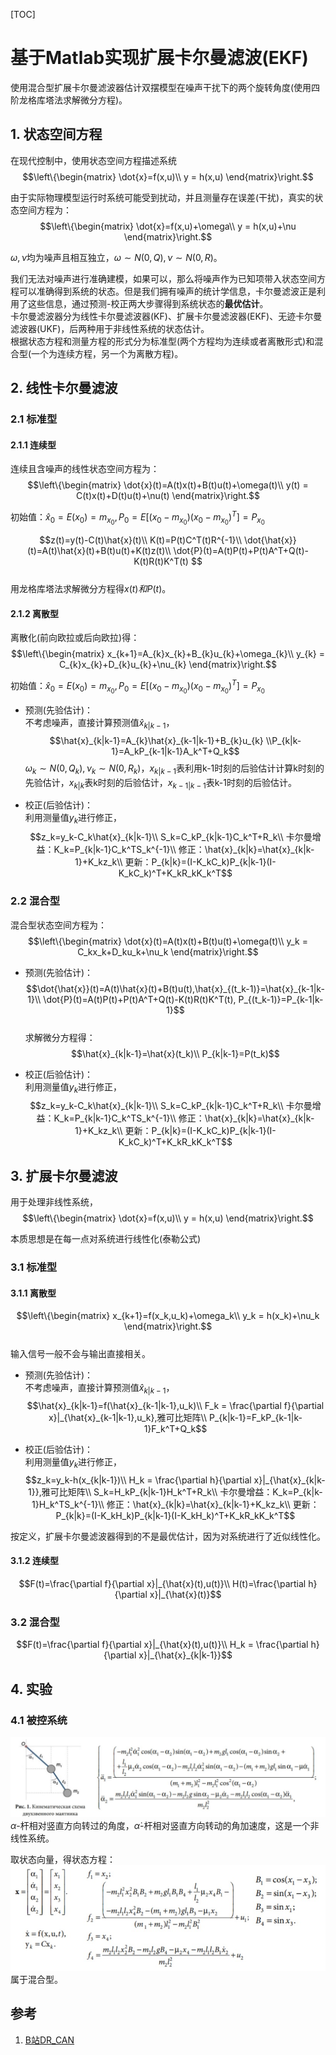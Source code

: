 [TOC]

# 基于Matlab实现扩展卡尔曼滤波(EKF)

使用混合型扩展卡尔曼滤波器估计双摆模型在噪声干扰下的两个旋转角度(使用四阶龙格库塔法求解微分方程)。  

## 1. 状态空间方程

在现代控制中，使用状态空间方程描述系统  
$$\left\{\begin{matrix}
\dot{x}=f(x,u)\\
y = h(x,u)
\end{matrix}\right.$$  

由于实际物理模型运行时系统可能受到扰动，并且测量存在误差(干扰)，真实的状态空间方程为：  
$$\left\{\begin{matrix}
\dot{x}=f(x,u)+\omega\\
y = h(x,u)+\nu
\end{matrix}\right.$$  

$\omega, \nu$均为噪声且相互独立，$\omega \sim N(0, Q), \nu \sim N(0, R)$。  

我们无法对噪声进行准确建模，如果可以，那么将噪声作为已知项带入状态空间方程可以准确得到系统的状态。但是我们拥有噪声的统计学信息，卡尔曼滤波正是利用了这些信息，通过预测-校正两大步骤得到系统状态的**最优估计**。  
卡尔曼滤波器分为线性卡尔曼滤波器(KF)、扩展卡尔曼滤波器(EKF)、无迹卡尔曼滤波器(UKF)，后两种用于非线性系统的状态估计。  
根据状态方程和测量方程的形式分为标准型(两个方程均为连续或者离散形式)和混合型(一个为连续方程，另一个为离散方程)。

## 2. 线性卡尔曼滤波

### 2.1 标准型

#### 2.1.1 连续型

连续且含噪声的线性状态空间方程为：  
$$\left\{\begin{matrix}
\dot{x}(t)=A(t)x(t)+B(t)u(t)+\omega(t)\\
y(t) = C(t)x(t)+D(t)u(t)+\nu(t)
\end{matrix}\right.$$

初始值：$\hat{x}_{0}=E(x_{0})=m_{x_0},P_{0}=E[(x_0-m_{x_0})(x_0-m_{x_0})^T]=P_{x_0}$

$$z(t)=y(t)-C(t)\hat{x}(t)\\
K(t)=P(t)C^T(t)R^{-1}\\
\dot{\hat{x}}(t)=A(t)\hat{x}(t)+B(t)u(t)+K(t)z(t)\\
\dot{P}(t)=A(t)P(t)+P(t)A^T+Q(t)-K(t)R(t)K^T(t)
$$  
用龙格库塔法求解微分方程得$x(t)和P(t)$。

#### 2.1.2 离散型

离散化(前向欧拉或后向欧拉)得：  
$$\left\{\begin{matrix}
x_{k+1}=A_{k}x_{k}+B_{k}u_{k}+\omega_{k}\\
y_{k} = C_{k}x_{k}+D_{k}u_{k}+\nu_{k}
\end{matrix}\right.$$

初始值：$\hat{x}_{0}=E(x_{0})=m_{x_0},P_{0}=E[(x_0-m_{x_0})(x_0-m_{x_0})^T]=P_{x_0}$

* 预测(先验估计)：  
不考虑噪声，直接计算预测值$\hat{x}_{k|k-1}$，  
$$\hat{x}_{k|k-1}=A_{k}\hat{x}_{k-1|k-1}+B_{k}u_{k}
\\P_{k|k-1}=A_kP_{k-1|k-1}A_k^T+Q_k$$
$\omega_k \sim N(0, Q_k), \nu_k \sim N(0, R_k)$，$x_{k|k-1}$表利用k-1时刻的后验估计计算k时刻的先验估计，$x_{k|k}$表k时刻的后验估计，$x_{k-1|k-1}$表k-1时刻的后验估计。  

* 校正(后验估计)：  
利用测量值$y_k$进行修正，
$$z_k=y_k-C_k\hat{x}_{k|k-1}\\
S_k=C_kP_{k|k-1}C_k^T+R_k\\
卡尔曼增益：K_k=P_{k|k-1}C_k^TS_k^{-1}\\
修正：\hat{x}_{k|k}=\hat{x}_{k|k-1}+K_kz_k\\
更新：P_{k|k}=(I-K_kC_k)P_{k|k-1}(I-K_kC_k)^T+K_kR_kK_k^T$$

### 2.2 混合型

混合型状态空间方程为：  
$$\left\{\begin{matrix}
\dot{x}(t)=A(t)x(t)+B(t)u(t)+\omega(t)\\
y_k = C_kx_k+D_ku_k+\nu_k
\end{matrix}\right.$$  

* 预测(先验估计)：  
$$\dot{\hat{x}}(t)=A(t)\hat{x}(t)+B(t)u(t),\hat{x}_{(t_k-1)}=\hat{x}_{k-1|k-1}\\
\dot{P}(t)=A(t)P(t)+P(t)A^T+Q(t)-K(t)R(t)K^T(t), P_{(t_k-1)}=P_{k-1|k-1}$$  
求解微分方程得：  
$$\hat{x}_{k|k-1}=\hat{x}(t_k)\\
P_{k|k-1}=P(t_k)$$

* 校正(后验估计)：  
利用测量值$y_k$进行修正，
$$z_k=y_k-C_k\hat{x}_{k|k-1}\\
S_k=C_kP_{k|k-1}C_k^T+R_k\\
卡尔曼增益：K_k=P_{k|k-1}C_k^TS_k^{-1}\\
修正：\hat{x}_{k|k}=\hat{x}_{k|k-1}+K_kz_k\\
更新：P_{k|k}=(I-K_kC_k)P_{k|k-1}(I-K_kC_k)^T+K_kR_kK_k^T$$

## 3. 扩展卡尔曼滤波

用于处理非线性系统，  
$$\left\{\begin{matrix}
\dot{x}=f(x,u)\\
y = h(x,u)
\end{matrix}\right.$$  

本质思想是在每一点对系统进行线性化(泰勒公式)

### 3.1 标准型

#### 3.1.1 离散型

$$\left\{\begin{matrix}
x_{k+1}=f(x_k,u_k)+\omega_k\\
y_k = h(x_k)+\nu_k
\end{matrix}\right.$$  
输入信号一般不会与输出直接相关。  

* 预测(先验估计)：  
不考虑噪声，直接计算预测值$\hat{x}_{k|k-1}$，  
$$\hat{x}_{k|k-1}=f(\hat{x}_{k-1|k-1},u_k)\\
F_k = \frac{\partial f}{\partial x}|_{\hat{x}_{k-1|k-1},u_k},雅可比矩阵\\
P_{k|k-1}=F_kP_{k-1|k-1}F_k^T+Q_k$$

* 校正(后验估计)：  
利用测量值$y_k$进行修正，
$$z_k=y_k-h(x_{k|k-1})\\
H_k = \frac{\partial h}{\partial x}|_{\hat{x}_{k|k-1}},雅可比矩阵\\
S_k=H_kP_{k|k-1}H_k^T+R_k\\
卡尔曼增益：K_k=P_{k|k-1}H_k^TS_k^{-1}\\
修正：\hat{x}_{k|k}=\hat{x}_{k|k-1}+K_kz_k\\
更新：P_{k|k}=(I-K_kH_k)P_{k|k-1}(I-K_kH_k)^T+K_kR_kK_k^T$$

按定义，扩展卡尔曼滤波器得到的不是最优估计，因为对系统进行了近似线性化。

#### 3.1.2 连续型

$$F(t)=\frac{\partial f}{\partial x}|_{\hat{x}(t),u(t)}\\
H(t)=\frac{\partial h}{\partial x}|_{\hat{x}(t)}$$

### 3.2 混合型

$$F(t)=\frac{\partial f}{\partial x}|_{\hat{x}(t),u(t)}\\
H_k = \frac{\partial h}{\partial x}|_{\hat{x}_{k|k-1}}$$

## 4. 实验

### 4.1 被控系统

![模型](./imgs/1.jpg)  
$\alpha$-杆相对竖直方向转过的角度，$\dot{\alpha}$-杆相对竖直方向转动的角加速度，这是一个非线性系统。  

取状态向量，得状态方程：  
![模型](./imgs/3.jpg)  
属于混合型。

## 参考

1. [B站DR_CAN](https://www.bilibili.com/video/BV1ez4y1X7eR?spm_id_from=333.999.section.playall&vd_source=be5bd51fafff7d21180e251563899e5e)
